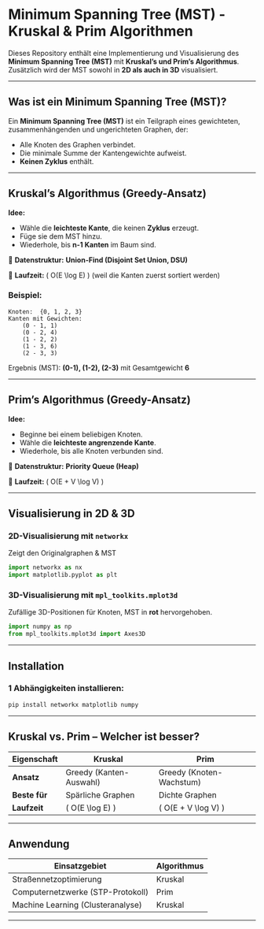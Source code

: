#  Minimum Spanning Tree (MST) - Kruskal & Prim Algorithmen

Dieses Repository enthält eine Implementierung und Visualisierung des **Minimum Spanning Tree (MST)** mit **Kruskal’s und Prim’s Algorithmus**. Zusätzlich wird der MST sowohl in **2D als auch in 3D** visualisiert. 

---

##  Was ist ein Minimum Spanning Tree (MST)?
Ein **Minimum Spanning Tree (MST)** ist ein Teilgraph eines gewichteten, zusammenhängenden und ungerichteten Graphen, der:
- Alle Knoten des Graphen verbindet.
- Die minimale Summe der Kantengewichte aufweist.
- **Keinen Zyklus** enthält.

---

##  Kruskal’s Algorithmus (Greedy-Ansatz)
**Idee:**
- Wähle die **leichteste Kante**, die keinen **Zyklus** erzeugt.
- Füge sie dem MST hinzu.
- Wiederhole, bis **n-1 Kanten** im Baum sind.

🔹 **Datenstruktur:** **Union-Find (Disjoint Set Union, DSU)**

🔹 **Laufzeit:** \( O(E \log E) \) (weil die Kanten zuerst sortiert werden)

###  Beispiel:
```plaintext
Knoten:  {0, 1, 2, 3}
Kanten mit Gewichten:
    (0 - 1, 1)
    (0 - 2, 4)
    (1 - 2, 2)
    (1 - 3, 6)
    (2 - 3, 3)
```
Ergebnis (MST): **(0-1), (1-2), (2-3)** mit Gesamtgewicht **6**

---

##  Prim’s Algorithmus (Greedy-Ansatz)
**Idee:**
- Beginne bei einem beliebigen Knoten.
- Wähle die **leichteste angrenzende Kante**.
- Wiederhole, bis alle Knoten verbunden sind.

🔹 **Datenstruktur:** **Priority Queue (Heap)**

🔹 **Laufzeit:** \( O(E + V \log V) \)

---

##  Visualisierung in 2D & 3D
###  2D-Visualisierung mit `networkx`
 Zeigt den Originalgraphen & MST
```python
import networkx as nx
import matplotlib.pyplot as plt

```

###  3D-Visualisierung mit `mpl_toolkits.mplot3d`
 Zufällige 3D-Positionen für Knoten, MST in **rot** hervorgehoben.
```python
import numpy as np
from mpl_toolkits.mplot3d import Axes3D
```

---

##  Installation
### 1️ Abhängigkeiten installieren:
```bash
pip install networkx matplotlib numpy
```


---

##  Kruskal vs. Prim – Welcher ist besser?
| **Eigenschaft**  | **Kruskal** | **Prim** |
|------------------|------------|---------|
| **Ansatz**      | Greedy (Kanten-Auswahl) | Greedy (Knoten-Wachstum) |
| **Beste für**   | Spärliche Graphen | Dichte Graphen |
| **Laufzeit**    | \( O(E \log E) \) | \( O(E + V \log V) \) |

---

##  Anwendung
| **Einsatzgebiet** | **Algorithmus** |
|------------------|----------------|
| Straßennetzoptimierung | Kruskal |
| Computernetzwerke (STP-Protokoll) | Prim |
| Machine Learning (Clusteranalyse) | Kruskal |

---


